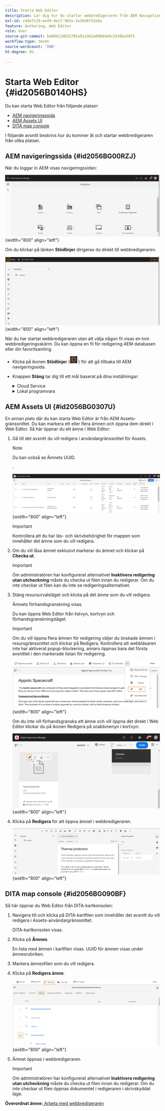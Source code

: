 ```yaml
---
title: Starta Web Editor
description: Lär dig hur du startar webbredigeraren från AEM Navigation Page, AEM Assets UI och DITA map Console i AEM Guides.
exl-id: cdde7c29-ee49-4e17-902e-1e2bd6f32e8a
feature: Authoring, Web Editor
role: User
source-git-commit: be06612d832785a91a3b2a89b84e0c2438ba30f2
workflow-type: tm+mt
source-wordcount: '590'
ht-degree: 0%

---
```


# Starta Web Editor {#id2056B0140HS}

Du kan starta Web Editor från följande platser:

- [AEM navigeringssida](#id2056BG00RZJ)
- [AEM Assets UI](#id2056BG0307U)
- [DITA map console](#id2056BG090BF)

I följande avsnitt beskrivs hur du kommer åt och startar webbredigeraren från olika platser.

## AEM navigeringssida {#id2056BG00RZJ}

När du loggar in AEM visas navigeringssidan:

![](images/web-editor-from-navigation-page.png){width="800" align="left"}

Om du klickar på länken **Stödlinjer** dirigeras du direkt till webbredigeraren.

![](images/web-editor-launch-page.png){width="800" align="left"}

När du har startat webbredigeraren utan att välja någon fil visas en tom webbredigeringsskärm. Du kan öppna en fil för redigering AEM databasen eller din favoritsamling.

- Klicka på ikonen **Stödlinjer** (![](images/aem-guides-icon.png) ) för att gå tillbaka till AEM navigeringssida.

- Knappen **Stäng** tar dig till ett mål baserat på dina inställningar:



  <details>

  <summary> Cloud Service </summary>

  Om du använder Cloud Service klickar du på knappen **Stäng** för att gå tillbaka till AEM navigeringssida.
  </details>

  <details>

  <summary> Lokal programvara</summary>

  Om du använder AEM Guides On-Local Software (4.2.1 och senare) klickar du på knappen **Close** till höger för att gå tillbaka till den aktuella filsökvägen i Assets-gränssnittet.

  </details>

## AEM Assets UI {#id2056BG0307U}

En annan plats där du kan starta Web Editor är från AEM Assets-gränssnittet. Du kan markera ett eller flera ämnen och öppna dem direkt i Web Editor. Så här öppnar du ett ämne i Web Editor:

1. Gå till det avsnitt du vill redigera i användargränssnittet för Assets.

   >[!NOTE]
   >
   > Du kan också se Ämnets UUID.

   .

   ![](images/assets_ui_with_uuid_cs.png){width="800" align="left"}

   >[!IMPORTANT]
   >
   > Kontrollera att du har läs- och skrivbehörighet för mappen som innehåller det ämne som du vill redigera.

1. Om du vill låsa ämnet exklusivt markerar du ämnet och klickar på **Checka ut**.

   >[!IMPORTANT]
   >
   > Om administratören har konfigurerat alternativet **Inaktivera redigering utan utcheckning** måste du checka ut filen innan du redigerar. Om du inte checkar ut filen kan du inte se redigeringsalternativet.

1. Stäng resursurvalsläget och klicka på det ämne som du vill redigera.

   Ämnets förhandsgranskning visas.

   Du kan öppna Web Editor från listvyn, kortvyn och förhandsgranskningsläget.

   >[!IMPORTANT]
   >
   > Om du vill öppna flera ämnen för redigering väljer du önskade ämnen i resursgränssnittet och klickar på Redigera. Kontrollera att webbläsaren inte har aktiverat popup-blockering, annars öppnas bara det första avsnittet i den markerade listan för redigering.

   ![](images/edit-from-preview_cs.png){width="800" align="left"}

   Om du inte vill förhandsgranska ett ämne och vill öppna det direkt i Web Editor klickar du på ikonen Redigera på snabbmenyn i kortvyn:

   ![](images/edit-topic-from-quick-action_cs.png){width="800" align="left"}

1. Klicka på **Redigera** för att öppna ämnet i webbredigeraren.

   ![](images/edit-mode.png){width="800" align="left"}


## DITA map console {#id2056BG090BF}

Så här öppnar du Web Editor från DITA-kartkonsolen:

1. Navigera till och klicka på DITA-kartfilen som innehåller det avsnitt du vill redigera i Assets-användargränssnittet.

   DITA-kartkonsolen visas.

1. Klicka på **Ämnen**.

   En lista med ämnen i kartfilen visas. UUID för ämnen visas under ämnesrubriken.

1. Markera ämnesfilen som du vill redigera.

1. Klicka på **Redigera ämne**.

   ![](images/edit-topics-map-console_cs.png){width="800" align="left"}

1. Ämnet öppnas i webbredigeraren.

   >[!IMPORTANT]
   >
   > Om administratören har konfigurerat alternativet **Inaktivera redigering utan utcheckning** måste du checka ut filen innan du redigerar. Om du inte checkar ut filen öppnas dokumentet i redigeraren i skrivskyddat läge.


**Överordnat ämne:**[ Arbeta med webbredigeraren](web-editor.md)
